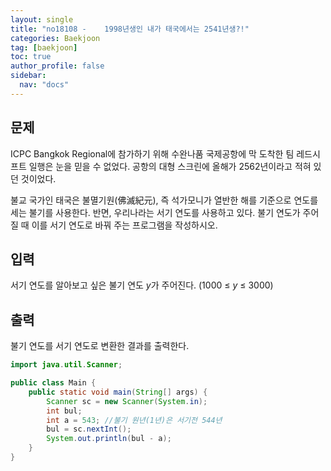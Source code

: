 ```yaml
---
layout: single
title: "no18108 -	 1998년생인 내가 태국에서는 2541년생?!"
categories: Baekjoon
tag: [baekjoon]
toc: true
author_profile: false
sidebar:
  nav: "docs"
---
```


## 문제

ICPC Bangkok Regional에 참가하기 위해 수완나품 국제공항에 막 도착한 팀 레드시프트 일행은 눈을 믿을 수 없었다. 공항의 대형 스크린에 올해가 2562년이라고 적혀 있던 것이었다.

불교 국가인 태국은 불멸기원(佛滅紀元), 즉 석가모니가 열반한 해를 기준으로 연도를 세는 불기를 사용한다. 반면, 우리나라는 서기 연도를 사용하고 있다. 불기 연도가 주어질 때 이를 서기 연도로 바꿔 주는 프로그램을 작성하시오.

## 입력

서기 연도를 알아보고 싶은 불기 연도 *y*가 주어진다. (1000 ≤ *y* ≤ 3000)

## 출력

불기 연도를 서기 연도로 변환한 결과를 출력한다.

```java
import java.util.Scanner;

public class Main {
    public static void main(String[] args) {
        Scanner sc = new Scanner(System.in);
        int bul;
        int a = 543; //불기 원년(1년)은 서기전 544년
        bul = sc.nextInt();
        System.out.println(bul - a);
    }
}
```

